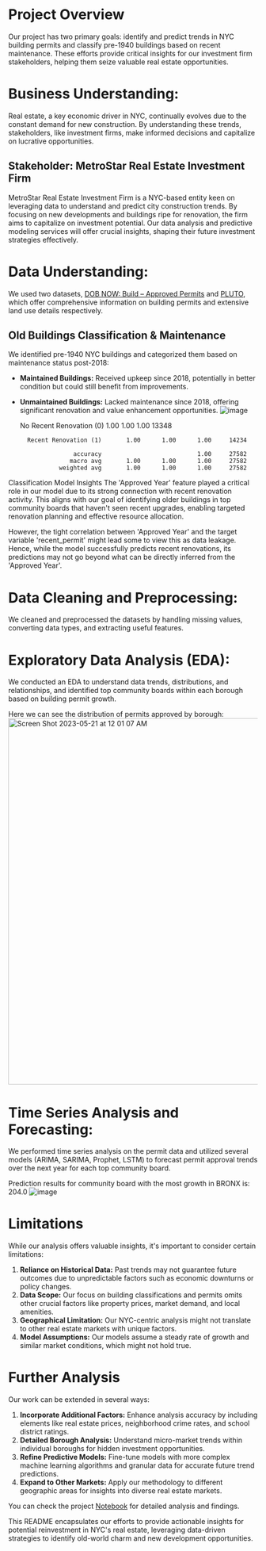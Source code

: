 # Project Overview
Our project has two primary goals: identify and predict trends in NYC building permits and classify pre-1940 buildings based on recent maintenance. These efforts provide critical insights for our investment firm stakeholders, helping them seize valuable real estate opportunities.

# Business Understanding:
Real estate, a key economic driver in NYC, continually evolves due to the constant demand for new construction. By understanding these trends, stakeholders, like investment firms, make informed decisions and capitalize on lucrative opportunities. 

## Stakeholder: MetroStar Real Estate Investment Firm

MetroStar Real Estate Investment Firm is a NYC-based entity keen on leveraging data to understand and predict city construction trends. By focusing on new developments and buildings ripe for renovation, the firm aims to capitalize on investment potential. Our data analysis and predictive modeling services will offer crucial insights, shaping their future investment strategies effectively.

# Data Understanding: 
We used two datasets, [DOB NOW: Build – Approved Permits](https://data.cityofnewyork.us/Housing-Development/DOB-NOW-Build-Approved-Permits/rbx6-tga4) and [PLUTO](https://www.nyc.gov/site/planning/data-maps/open-data/dwn-pluto-mappluto.page), which offer comprehensive information on building permits and extensive land use details respectively.

## Old Buildings Classification & Maintenance 
We identified pre-1940 NYC buildings and categorized them based on maintenance status post-2018: 
- **Maintained Buildings:** Received upkeep since 2018, potentially in better condition but could still benefit from improvements.
- **Unmaintained Buildings:** Lacked maintenance since 2018, offering significant renovation and value enhancement opportunities.
![image](https://github.com/inagib21/BuildingPermitAnalysis/assets/45716414/5a7ddba4-2251-40d5-a1a7-e3ab69098da4)

     No Recent Renovation (0)       1.00      1.00      1.00     13348
        
        Recent Renovation (1)       1.00      1.00      1.00     14234

                     accuracy                           1.00     27582
                    macro avg       1.00      1.00      1.00     27582
                 weighted avg       1.00      1.00      1.00     27582

                      
Classification Model Insights
The 'Approved Year' feature played a critical role in our model due to its strong connection with recent renovation activity. This aligns with our goal of identifying older buildings in top community boards that haven't seen recent upgrades, enabling targeted renovation planning and effective resource allocation.

However, the tight correlation between 'Approved Year' and the target variable 'recent_permit' might lead some to view this as data leakage. Hence, while the model successfully predicts recent renovations, its predictions may not go beyond what can be directly inferred from the 'Approved Year'.


# Data Cleaning and Preprocessing:
We cleaned and preprocessed the datasets by handling missing values, converting data types, and extracting useful features.

# Exploratory Data Analysis (EDA):
We conducted an EDA to understand data trends, distributions, and relationships, and identified top community boards within each borough based on building permit growth.

Here we can see the distribution of permits approved by borough:
<img width="739" alt="Screen Shot 2023-05-21 at 12 01 07 AM" src="https://github.com/inagib21/BuildingPermitAnalysis/assets/45716414/574518f9-f6d3-4da1-baec-4f58cf85fca0">



# Time Series Analysis and Forecasting: 
We performed time series analysis on the permit data and utilized several models (ARIMA, SARIMA, Prophet, LSTM) to forecast permit approval trends over the next year for each top community board.

Prediction results for community board with the most growth in BRONX is: 204.0
![image](https://github.com/inagib21/BuildingPermitAnalysis/assets/45716414/152bbfbb-0f61-4295-9a0c-517e3a90a98c)




# Limitations
While our analysis offers valuable insights, it's important to consider certain limitations:

1. **Reliance on Historical Data:** Past trends may not guarantee future outcomes due to unpredictable factors such as economic downturns or policy changes.
2. **Data Scope:** Our focus on building classifications and permits omits other crucial factors like property prices, market demand, and local amenities.
3. **Geographical Limitation:** Our NYC-centric analysis might not translate to other real estate markets with unique factors.
4. **Model Assumptions:** Our models assume a steady rate of growth and similar market conditions, which might not hold true.

# Further Analysis
Our work can be extended in several ways:

1. **Incorporate Additional Factors:** Enhance analysis accuracy by including elements like real estate prices, neighborhood crime rates, and school district ratings.
2. **Detailed Borough Analysis:** Understand micro-market trends within individual boroughs for hidden investment opportunities.
3. **Refine Predictive Models:** Fine-tune models with more complex machine learning algorithms and granular data for accurate future trend predictions.
4. **Expand to Other Markets:** Apply our methodology to different geographic areas for insights into diverse real estate markets.

You can check the project [Notebook](https://colab.research.google.com/drive/18BKRAicX1gbMob93WoNRHUE39CLUfAOE#scrollTo=cl1J-CsNK_NO) for detailed analysis and findings. 

This README encapsulates our efforts to provide actionable insights for potential reinvestment in NYC's real estate, leveraging data-driven strategies to identify old-world charm and new development opportunities.
